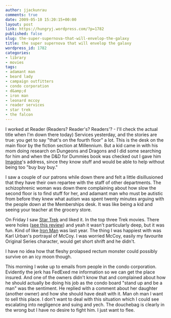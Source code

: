 ```yaml
---
author: jjackunrau
comments: true
date: 2009-05-10 15:20:15+00:00
layout: post
link: https://hungryj.wordpress.com/?p=1782
published: false
slug: the-super-supernova-that-will-envelop-the-galaxy
title: the super supernova that will envelop the galaxy
wordpress_id: 1782
categories:
- library
- movies
tags:
- adamant man
- beard lady
- campaign outfitters
- condo corporation
- d&amp;d
- iron man
- leonard mccoy
- reader services
- star trek
- the falcon
---
```


I worked at Reader (Readers? Reader's? Readers'? - I'll check the actual title when I'm down there today) Services yesterday, and the stories are true: you get to say "that's on the fourth floor" a lot. This is the desk on the main floor by the fiction section at Millennium. But a kid came in with his mom doing research on Dungeons and Dragons and I did some searching for him and when the D&D for Dummies book was checked out I gave him [Imagine](http://imaginegames.ca/)'s address, since they know stuff and would be able to help without being too "buy buy buy." 

I saw a couple of our patrons while down there and felt a little disillusioned that they have their own repartee with the staff of other departments. The schizophrenic woman was down there complaining about how slow the second floor is to find stuff for her, and adamant man who must be autistic from before they knew what autism was spent twenty minutes arguing with the people down at the Memberships desk. It was like being a kid and seeing your teacher at the grocery store.

On Friday I saw [Star Trek](http://www.imdb.com/title/tt0796366/) and liked it. In the top three Trek movies. There were holes ([see this review](http://matthewsrotundo.livejournal.com/60068.html)) and yeah it wasn't particularly deep, but it was fun. Kind of like [Iron Man](http://www.imdb.com/title/tt0371746/) was last year. The thing I was happiest with was Karl Urban's portrayal of McCoy. I was worried McCoy, easily my favourite Original Series character, would get short shrift and he didn't. 

I have no idea how that fleshy prolapsed rectum monster could possibly survive on an icy moon though.

This morning I woke up to emails from people in the condo corporation. Evidently the jerk has FedExed me information so we can get the place insured. And one of the owners didn't know that and complained about how he should actually be doing his job as the condo board "stand up and be a man" was the sentiment. He replied with a comment about her daughter (another owner) and how she should have dealt with it. Man oh man I want to sell this place. I don't want to deal with this situation which I could see escalating into negligence and suing and yech. The douchebag is clearly in the wrong but I have no desire to fight him. I just want to flee.
